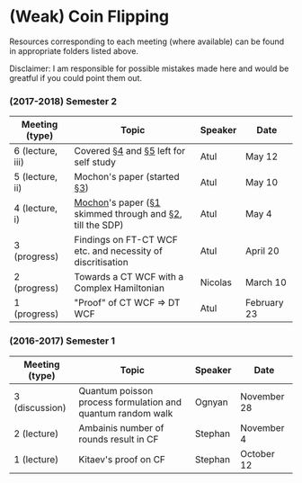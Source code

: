 # (Weak) Coin Flipping
Resources corresponding to each meeting (where available) can be found in appropriate folders listed above.

Disclaimer: I am responsible for possible mistakes made here and would be greatful if you could point them out.

### (2017-2018) Semester 2
| Meeting (type)    | Topic  | Speaker   | Date |
| --          | -- |-- | --| 
| 6 (lecture, iii) | Covered [§4](MochonNotes/4_TIPG(Kitaev'sSecondFramework).PDF) and [§5](MochonNotes/5_zeroBias_part1.PDF) left for self study | Atul | May 12 |
| 5 (lecture, ii) | Mochon's paper (started [§3](MochonNotes/3_PointGameExamples.PDF)) | Atul | May 10 |
| 4 (lecture, i)  | [Mochon](https://arxiv.org/abs/0711.4114)'s paper ([§1](MochonNotes/1_introduction.PDF) skimmed through and [§2](MochonNotes/2_Kitaev'sFramework.PDF), till the SDP)  | Atul  | May 4 |
| 3 (progress)   | Findings on FT-CT WCF etc. and necessity of discritisation  | Atul  | April 20 |
| 2 (progress)  | Towards a CT WCF with a Complex Hamiltonian  | Nicolas  | March 10 | 
| 1 (progress)  | "Proof" of CT WCF => DT WCF  | Atul | February 23 | 





### (2016-2017) Semester 1
| Meeting (type) | Topic  | Speaker   | Date |
| -- | -- | --- | --|
| 3 (discussion) | Quantum poisson process formulation and quantum random walk | Ognyan | November 28 |
| 2 (lecture) | Ambainis number of rounds result in CF | Stephan | November 4 |
| 1 (lecture) | Kitaev's proof on CF | Stephan | October 12 |
